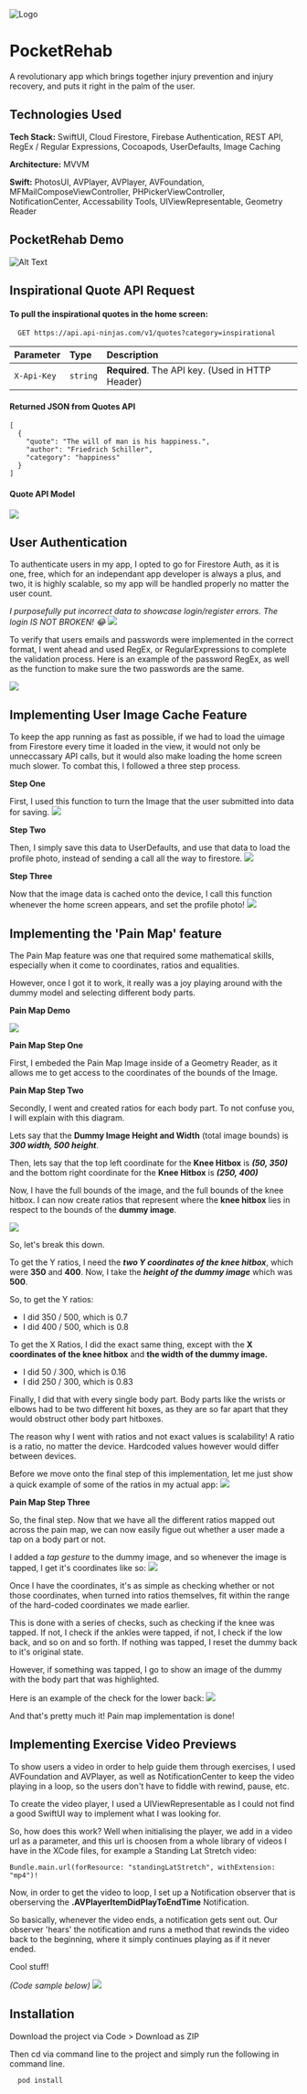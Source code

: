 
![Logo](https://github.com/bagheriamin/PocketRehab/blob/main/POCKET%20REHAB.png?raw=true)


# PocketRehab

A revolutionary app which brings together injury prevention and injury recovery, and puts it right in the palm of the user.
## Technologies Used

**Tech Stack:** 
SwiftUI, Cloud Firestore, Firebase Authentication, REST API, RegEx / Regular Expressions, Cocoapods, UserDefaults, Image Caching

**Architecture:**
MVVM

**Swift:** PhotosUI, AVPlayer, AVPlayer, AVFoundation, MFMailComposeViewController, PHPickerViewController, NotificationCenter, Accessability Tools, UIViewRepresentable, Geometry Reader
## PocketRehab Demo
![Alt Text](https://github.com/bagheriamin/PocketRehab/blob/main/Simulator%20Screen%20Recording%20-%20iPhone%2011%20-%202022-08-18%20at%2011.30.31.gif?raw=true)



## Inspirational Quote API Request

#### To pull the inspirational quotes in the home screen:

```http
  GET https://api.api-ninjas.com/v1/quotes?category=inspirational
```

| Parameter | Type     | Description                |
| :-------- | :------- | :------------------------- |
| `X-Api-Key` | `string` | **Required**. The API key. (Used in HTTP Header) |


#### Returned JSON from Quotes API
```
[
  {
    "quote": "The will of man is his happiness.",
    "author": "Friedrich Schiller",
    "category": "happiness"
  }
]
```

#### Quote API Model
![](https://github.com/bagheriamin/PocketRehab/blob/main/carbon-15.png?raw=true)


## User Authentication

To authenticate users in my app, I opted to go for Firestore Auth, as it is one, free, which for an independant app developer is always a plus, and two, it is highly scalable, so my app will be handled properly no matter the user count.

*I purposefully put incorrect data to showcase login/register errors. The login IS NOT BROKEN! 😂*
![](https://github.com/bagheriamin/PocketRehab/blob/main/Simulator%20Screen%20Recording%20-%20iPhone%2011%20-%202022-08-18%20at%2011.52.45.gif?raw=true)

To verify that users emails and passwords were implemented in the correct format, I went ahead and used RegEx, or RegularExpressions to complete the validation process. Here is an example of the password RegEx, as well as the function to make sure the two passwords are the same.

![](https://github.com/bagheriamin/PocketRehab/blob/main/carbon-16.png?raw=true)

## Implementing User Image Cache Feature

To keep the app running as fast as possible, if we had to load the uimage from Firestore every time it loaded in the view, it would not only be unneccassary API calls, but it would also make loading the home screen much slower. To combat this, I followed a three step process.

**Step One**

First, I used this function to turn the Image that the user submitted into data for saving.
![](https://github.com/bagheriamin/PocketRehab/blob/main/carbon-18.png?raw=true)

**Step Two**


Then, I simply save this data to UserDefaults, and use that data to load the profile photo, instead of sending a call all the way to firestore.
![](https://github.com/bagheriamin/PocketRehab/blob/main/carbon-19.png?raw=true)

**Step Three**

Now that the image data is cached onto the device, I call this function whenever the home screen appears, and set the profile photo!
![](https://github.com/bagheriamin/PocketRehab/blob/main/carbon-21.png?raw=true)

## Implementing the 'Pain Map' feature

The Pain Map feature was one that required some mathematical skills, especially when it come to coordinates, ratios and equalities. 

However, once I got it to work, it really was a joy playing around with the dummy model and selecting different body parts.

**Pain Map Demo**

![](https://github.com/bagheriamin/PocketRehab/blob/main/Simulator%20Screen%20Recording%20-%20iPhone%2011%20-%202022-08-18%20at%2012.27.40.gif?raw=true)


**Pain Map Step One**

First, I embeded the Pain Map Image inside of a Geometry Reader, as it allows me to get access to the coordinates of the bounds of the Image.

**Pain Map Step Two**

Secondly, I went and created ratios for each body part. To not confuse you, I will explain with this diagram. 

Lets say that the **Dummy Image Height and Width** (total image bounds) is ***300 width, 500 height***.

Then, lets say that the top left coordinate for the **Knee Hitbox** is ***(50, 350)*** and the bottom right coordinate for the **Knee Hitbox** is ***(250, 400)***

Now, I have the full bounds of the image, and the full bounds of the knee hitbox. I can now create ratios that represent where the **knee hitbox** lies in respect to the bounds of the **dummy image**.

![](https://github.com/bagheriamin/PocketRehab/blob/main/IMG_0527.jpg?raw=true)

So, let's break this down. 

To get the Y ratios, I need the ***two Y coordinates of the knee hitbox***, which were **350** and **400**. Now, I take the ***height of the dummy image*** which was **500**. 

So, to get the Y ratios: 

* I did 350 / 500, which is 0.7
* I did 400 / 500, which is 0.8

To get the X Ratios, I did the exact same thing, except with the **X coordinates of the knee hitbox** and **the width of the dummy image.**

* I did 50 / 300, which is 0.16
* I did 250 / 300, which is 0.83

Finally, I did that with every single body part. Body parts like the wrists or elbows had to be two different hit boxes, as they are so far apart that they would obstruct other body part hitboxes.

The reason why I went with ratios and not exact values is scalability! A ratio is a ratio, no matter the device. Hardcoded values however would differ between devices.

Before we move onto the final step of this implementation, let me just show a quick example of some of the ratios in my actual app:
![](https://github.com/bagheriamin/PocketRehab/blob/main/carbon-22.png?raw=true)

**Pain Map Step Three**

So, the final step. Now that we have all the different ratios mapped out across the pain map, we can now easily figue out whether a user made a tap on a body part or not.

I added a *tap gesture* to the dummy image, and so whenever the image is tapped, I get it's coordinates like so:
![](https://github.com/bagheriamin/PocketRehab/blob/main/carbon-24.png?raw=true)

Once I have the coordinates, it's as simple as checking whether or not those coordinates, when turned into ratios themselves, fit within the range of the hard-coded coordinates we made earlier.

This is done with a series of checks, such as checking if the knee was tapped. If not, I check if the ankles were tapped, if not, I check if the low back, and so on and so forth. If nothing was tapped, I reset the dummy back to it's original state. 

However, if something was tapped, I go to show an image of the dummy with the body part that was highlighted.

Here is an example of the check for the lower back:
![](https://github.com/bagheriamin/PocketRehab/blob/main/carbon-25.png?raw=true)

And that's pretty much it! Pain map implementation is done!

## Implementing Exercise Video Previews

To show users a video in order to help guide them through exercises, I used AVFoundation and AVPlayer, as well as NotificationCenter to keep the video playing in a loop, so the users don't have to fiddle with rewind, pause, etc.

To create the video player, I used a UIViewRepresentable as I could not find a good SwiftUI way to implement what I was looking for.

So, how does this work? Well when initialising the player, we add in a video url as a parameter, and this url is choosen from a whole library of videos I have in the XCode files, for example a Standing Lat Stretch video:
```
Bundle.main.url(forResource: "standingLatStretch", withExtension: "mp4")!
```

Now, in order to get the video to loop, I set up a Notification observer that is oberserving the **.AVPlayerItemDidPlayToEndTime** Notification.

So basically, whenever the video ends, a notification gets sent out. Our observer 'hears' the notification and runs a method that rewinds the video back to the beginning, where it simply continues playing as if it never ended. 

Cool stuff!

*(Code sample below)*
![](https://github.com/bagheriamin/PocketRehab/blob/main/carbon-27.png?raw=true)
## Installation

Download the project via Code > Download as ZIP

Then cd via command line to the project and simply run the following in command line.
```bash
  pod install
```
